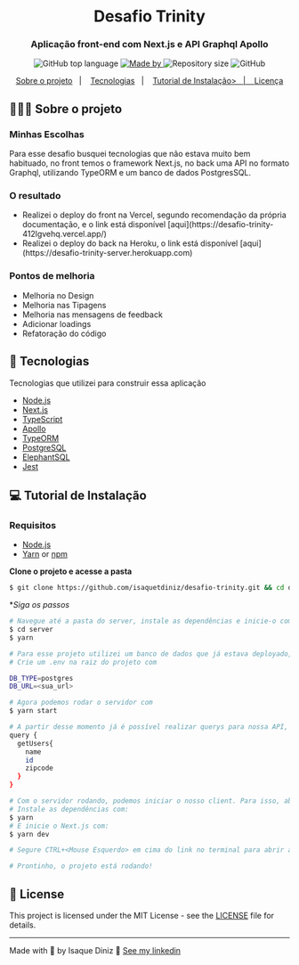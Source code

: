 <h1 align="center">
  Desafio Trinity
</h1>

<h3 align="center">
  Aplicação front-end com Next.js e API Graphql Apollo
</h3>

<p align="center">
  <img alt="GitHub top language" src="https://img.shields.io/github/languages/top/isaquetdiniz/desafio-trinity">

  <a href="https://www.linkedin.com/in/lucasleonardobs/">
    <img alt="Made by" src="https://img.shields.io/badge/made%20by-Isque%20Diniz-gree">
  </a>

  <img alt="Repository size" src="https://img.shields.io/github/repo-size/isaquetdiniz/desafio-trinity">

  <img alt="GitHub" src="https://img.shields.io/github/license/isaquetdiniz/desafio-trinity">
</p>

<p align="center">
  <a href="#-about-the-project">Sobre o projeto</a>&nbsp;&nbsp;&nbsp;|&nbsp;&nbsp;&nbsp;
  <a href="#-technologies">Tecnologias</a>&nbsp;&nbsp;&nbsp;|&nbsp;&nbsp;&nbsp;
  <a href="#-getting-started">Tutorial de Instalação>&nbsp;&nbsp;&nbsp;|&nbsp;&nbsp;&nbsp;
  <a href="#-license">Licença</a>
</p>

## 👨🏻‍💻 Sobre o projeto

<h3>
  Minhas Escolhas
</h3>

<p>
  Para esse desafio busquei tecnologias que não estava muito bem habituado, no front temos o framework Next.js, no back uma API no formato Graphql, utilizando TypeORM e um banco de dados PostgresSQL. 
</p>

<h3>
  O resultado
</h3>

<ul>
  <li>Realizei o deploy do front na Vercel, segundo recomendação da própria documentação, e o link está disponível [aqui](https://desafio-trinity-412lgvehq.vercel.app/)</li>
  <li>Realizei o deploy do back na Heroku, o link está disponível [aqui](https://desafio-trinity-server.herokuapp.com)</li>
</ul>

<h3>
  Pontos de melhoria
</h3>

<ul>
  <li>Melhoria no Design</li>
  <li>Melhoria nas Tipagens</li>
  <li>Melhoria nas mensagens de feedback</li>
  <li>Adicionar loadings</li>
  <li>Refatoração do código</li>
</ul>

## 🚀 Tecnologias

Tecnologias que utilizei para construir essa aplicação

- [Node.js](https://nodejs.org/en/)
- [Next.js](https://nextjs.org/)
- [TypeScript](https://www.typescriptlang.org/)
- [Apollo](https://www.apollographql.com/)
- [TypeORM](https://typeorm.io/#/)
- [PostgreSQL](https://www.postgresql.org/)
- [ElephantSQL](https://www.elephantsql.com/)
- [Jest](https://jestjs.io/)


## 💻 Tutorial de Instalação

### Requisitos

- [Node.js](https://nodejs.org/en/)
- [Yarn](https://classic.yarnpkg.com/) or [npm](https://www.npmjs.com/)


**Clone o projeto e acesse a pasta**

```bash
$ git clone https://github.com/isaquetdiniz/desafio-trinity.git && cd desafio-trinity
```

**Siga os passos*

```bash
# Navegue até a pasta do server, instale as dependências e inicie-o com:
$ cd server
$ yarn

# Para esse projeto utilizei um banco de dados que já estava deployado, o ElephantSQL. Crie uma instância para ser usada aqui e copie a url.
# Crie um .env na raiz do projeto com 

DB_TYPE=postgres
DB_URL=<sua_url>

# Agora podemos rodar o servidor com
$ yarn start

# A partir desse momento já é possível realizar querys para nossa API, se quiser abra o Insomnia e tente realizar um query:
query {
  getUsers{
    name
    id
    zipcode
  }
}

# Com o servidor rodando, podemos iniciar o nosso client. Para isso, abra um novo terminal e entre em /desafio-trinity/client
# Instale as dependências com:
$ yarn
# E inicie o Next.js com:
$ yarn dev

# Segure CTRL+<Mouse Esquerdo> em cima do link no terminal para abrir a página em seu navegador

# Prontinho, o projeto está rodando!
```

## 📝 License

This project is licensed under the MIT License - see the [LICENSE](LICENSE) file for details.

---

Made with 💜 by Isaque Diniz 👋 [See my linkedin](https://www.linkedin.com/in/isaquetdiniz/)
